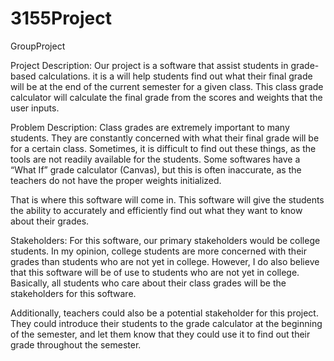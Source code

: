 # 3155Project
GroupProject

Project Description:
Our project is a software that assist students in grade-based calculations. it is a  will help students find out what their final grade will be at the end of the current semester for a given class. This class grade calculator will calculate the final grade from the scores and weights that the user inputs.

Problem Description:
Class grades are extremely important to many students. They are constantly concerned with what their final grade will be for a certain class. Sometimes, it is difficult to find out these things, as the tools are not readily available for the students. Some softwares have a “What If” grade calculator (Canvas), but this is often inaccurate, as the teachers do not have the proper weights initialized. 

That is where this software will come in. This software will give the students the ability to accurately and efficiently find out what they want to know about their grades. 

Stakeholders:
For this software, our primary stakeholders would be college students. In my opinion, college students are more concerned with their grades than students who are not yet in college. However, I do also believe that this software will be of use to students who are not yet in college. Basically, all students who care about their class grades will be the stakeholders for this software. 

Additionally, teachers could also be a potential stakeholder for this project. They could introduce their students to the grade calculator at the beginning of the semester, and let them know that they could use it to find out their grade throughout the semester. 
